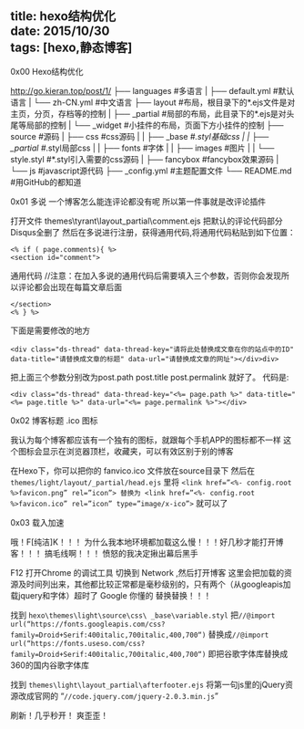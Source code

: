 title: hexo结构优化  
date: 2015/10/30  
tags: [hexo,静态博客]
---
0x00 Hexo结构优化

http://go.kieran.top/post/1/
├── languages          #多语言
|   ├── default.yml    #默认语言
|   └── zh-CN.yml      #中文语言
├── layout             #布局，根目录下的*.ejs文件是对主页，分页，存档等的控制
|   ├── _partial       #局部的布局，此目录下的*.ejs是对头尾等局部的控制
|   └── _widget        #小挂件的布局，页面下方小挂件的控制
├── source             #源码
|   ├── css            #css源码 
|   |   ├── _base      #*.styl基础css
|   |   ├── _partial   #*.styl局部css
|   |   ├── fonts      #字体
|   |   ├── images     #图片
|   |   └── style.styl #*.styl引入需要的css源码
|   ├── fancybox       #fancybox效果源码
|   └── js             #javascript源代码
├── _config.yml        #主题配置文件
└── README.md          #用GitHub的都知道

0x01 多说
一个博客怎么能连评论都没有呢 所以第一件事就是改评论插件

打开文件 themes\tyrant\layout_partial\comment.ejs
把默认的评论代码部分Disqus全删了
然后在多说进行注册，获得通用代码,将通用代码粘贴到如下位置：

```
<% if ( page.comments){ %>
<section id="comment">
```

通用代码 //注意：在加入多说的通用代码后需要填入三个参数，否则你会发现所以评论都会出现在每篇文章后面

```
</section>
<% } %>
```

下面是需要修改的地方


```
<div class="ds-thread" data-thread-key="请将此处替换成文章在你的站点中的ID" data-title="请替换成文章的标题" data-url="请替换成文章的网址"></div>div>
```

把上面三个参数分别改为post.path post.title post.permalink 就好了。
代码是:


```
<div class="ds-thread" data-thread-key="<%= page.path %>" data-title="<%= page.title %>" data-url="<%= page.permalink %>"></div>
```

0x02 博客标题 .ico 图标

我认为每个博客都应该有一个独有的图标，就跟每个手机APP的图标都不一样
这个图标会显示在浏览器顶栏，收藏夹，可以有效区别于别的博客

在Hexo下，你可以把你的 fanvico.ico 文件放在source目录下
然后在 `themes/light/layout/_partial/head.ejs` 里将
 `<link href=”<%- config.root %>favicon.png” rel=”icon”> 替换为 <link href=”<%- config.root %>favicon.ico” rel=”icon” type=”image/x-ico”>`
就可以了

0x03 载入加速

哦！F[纯洁]K！！！
为什么我本地环境都加载这么慢！！！好几秒才能打开博客！！！
搞毛线啊！！！
愤怒的我决定揪出幕后黑手

F12 打开Chrome 的调试工具
切换到 Network ,然后打开博客
这里会把加载的资源及时间列出来，其他都比较正常都是毫秒级别的，只有两个（从googleapis加载jquery和字体）超时了
Google 你懂的 替换替换！！！

找到 `hexo\themes\light\source\css\ _base\variable.styl`
把`//@import url(“https://fonts.googleapis.com/css?family=Droid+Serif:400italic,700italic,400,700“)`
替换成`//@import url(“https://fonts.useso.com/css?family=Droid+Serif:400italic,700italic,400,700“)`
即把谷歌字体库替换成360的国内谷歌字体库

找到 `themes\light\layout_partial\afterfooter.ejs`
将第一句js里的jQuery资源改成官网的 “`//code.jquery.com/jquery-2.0.3.min.js`”

刷新！几乎秒开！
爽歪歪！

